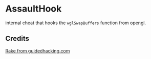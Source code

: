 # AssaultHook
internal cheat that hooks the `wglSwapBuffers` function from opengl.

## Credits
[Rake from guidedhacking.com](https://guidedhacking.com)